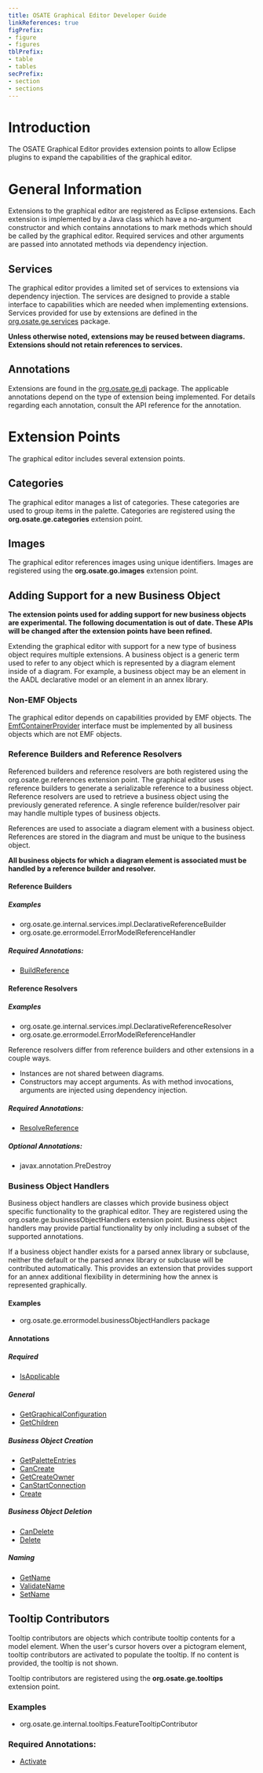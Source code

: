 ```yaml
---
title: OSATE Graphical Editor Developer Guide
linkReferences: true
figPrefix:
- figure
- figures
tblPrefix:
- table
- tables
secPrefix:
- section
- sections
---
```

# Introduction
The OSATE Graphical Editor provides extension points to allow Eclipse plugins to expand the capabilities of the graphical editor.

# General Information
Extensions to the graphical editor are registered as Eclipse extensions. Each extension is implemented by a Java class which have a no-argument constructor and which contains annotations to mark methods which should be called by the graphical editor. Required services and other arguments are passed into annotated methods via dependency injection.

## Services
The graphical editor provides a limited set of services to extensions via dependency injection. The services are designed to provide a stable interface to capabilities which are needed when implementing extensions. Services provided for use by extensions are defined in the [org.osate.ge.services](../api/org/osate/ge/services/package-summary.html) package.

**Unless otherwise noted, extensions may be reused between diagrams. Extensions should not retain references to services.**
	
## Annotations
Extensions are found in the [org.osate.ge.di](../api/org/osate/ge/di/package-summary.html) package. The applicable annotations depend on the type of extension being implemented. For details regarding each annotation, consult the API reference for the annotation.

# Extension Points
The graphical editor includes several extension points.

## Categories
The graphical editor manages a list of categories. These categories are used to group items in the palette. Categories are registered using the **org.osate.ge.categories** extension point.

## Images
The graphical editor references images using unique identifiers. Images are registered using the **org.osate.go.images** extension point.

## Adding Support for a new Business Object
**The extension points used for adding support for new business objects are experimental. The following documentation is out of date. These APIs will be changed after the extension points have been refined.**

Extending the graphical editor with support for a new type of business object requires multiple extensions. A business object is a generic term used to refer to any object which is represented by a diagram element inside of a diagram. For example, a business object may be an element in the AADL declarative model or an element in an annex library.

### Non-EMF Objects
The graphical editor depends on capabilities provided by EMF objects. The [EmfContainerProvider](../api/org/osate/ge/EmfContainerProvider.html) interface must be implemented by all business objects which are not EMF objects. 

### Reference Builders and Reference Resolvers
Referenced builders and reference resolvers are both registered using the org.osate.ge.references extension point. The graphical editor uses reference builders to generate a serializable reference to a business object.  Reference resolvers are used to retrieve a business object using the previously generated reference. A single reference builder/resolver pair may handle multiple types of business objects. 

References are used to associate a diagram element with a business object. References are stored in the diagram and must be unique to the business object. 

**All business objects for which a diagram element is associated must be handled by a reference builder and resolver.**

#### Reference Builders
##### Examples
* org.osate.ge.internal.services.impl.DeclarativeReferenceBuilder
* org.osate.ge.errormodel.ErrorModelReferenceHandler

##### Required Annotations:
* [BuildReference](../api/org/osate/ge/di/BuildReference.html)

#### Reference Resolvers
##### Examples
* org.osate.ge.internal.services.impl.DeclarativeReferenceResolver
* org.osate.ge.errormodel.ErrorModelReferenceHandler

Reference resolvers differ from reference builders and other extensions in a couple ways.

* Instances are not shared between diagrams.
* Constructors may accept arguments. As with method invocations, arguments are injected using dependency injection.

##### Required Annotations:
* [ResolveReference](../api/org/osate/ge/di/ResolveReference.html)

##### Optional Annotations:
* javax.annotation.PreDestroy

### Business Object Handlers
Business object handlers are classes which provide business object specific functionality to the graphical editor. They are registered using the org.osate.ge.businessObjectHandlers extension point. Business object handlers may provide partial functionality by only including a subset of the supported annotations.

If a business object handler exists for a parsed annex library or subclause, neither the default or the parsed annex library or subclause will be contributed automatically. This provides an extension that provides support for an annex additional flexibility in determining how the annex is represented graphically.

#### Examples
* org.osate.ge.errormodel.businessObjectHandlers package

#### Annotations
##### Required
* [IsApplicable](../api/org/osate/ge/di/IsApplicable.html)

##### General
* [GetGraphicalConfiguration](../api/org/osate/ge/GetGraphicalConfiguration.html)
* [GetChildren](../api/org/osate/ge/di/GetChildren.html)

##### Business Object Creation
* [GetPaletteEntries](../api/org/osate/ge/di/GetPaletteEntries.html)
* [CanCreate](../api/org/osate/ge/di/CanCreate.html)
* [GetCreateOwner](../api/org/osate/ge/di/GetCreateOwner.html)
* [CanStartConnection](../api/org/osate/ge/di/CanStartConnection.html)
* [Create](../api/org/osate/ge/di/Create.html)

##### Business Object Deletion
* [CanDelete](../api/org/osate/ge/di/CanDelete.html)
* [Delete](../api/org/osate/ge/di/Delete.html)

##### Naming
* [GetName](../api/org/osate/ge/di/GetName.html)
* [ValidateName](../api/org/osate/ge/di/ValidateName.html)
* [SetName](../api/org/osate/ge/di/SetName.html)

## Tooltip Contributors
Tooltip contributors are objects which contribute tooltip contents for a model element. When the user's cursor hovers over a pictogram element, tooltip contributors are activated to populate the tooltip.  If no content is provided, the tooltip is not shown.

Tooltip contributors are registered using the **org.osate.ge.tooltips** extension point. 

### Examples
* org.osate.ge.internal.tooltips.FeatureTooltipContributor

### Required Annotations:
* [Activate](../api/org/osate/ge/di/Activate.html)
				
